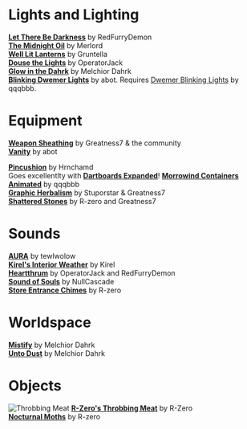 # Lights and Lighting
[**Let There Be Darkness**](https://www.nexusmods.com/morrowind/mods/47912) by RedFurryDemon    
[**The Midnight Oil**](https://www.nexusmods.com/morrowind/mods/48293) by Merlord  
[**Well Lit Lanterns**](https://www.nexusmods.com/morrowind/mods/45801) by Gruntella  
[**Douse the Lights**](https://www.nexusmods.com/morrowind/mods/47980) by OperatorJack  
[**Glow in the Dahrk**](https://www.nexusmods.com/morrowind/mods/45886) by Melchior Dahrk  
[**Blinking Dwemer Lights**](https://abitoftaste.altervista.org/morrowind/index.php?option=downloads&task=info&id=73&Itemid=50&-Dwemer-Blinking-Lights-1-1) by abot. Requires [Dwemer Blinking Lights](https://www.nexusmods.com/morrowind/mods/42274) by qqqbbb.  

# Equipment
[**Weapon Sheathing**](https://www.nexusmods.com/morrowind/mods/46069) by Greatness7 & the community  
[**Vanity**](https://www.nexusmods.com/morrowind/mods/48529) by abot  

[**Pincushion**](https://www.nexusmods.com/morrowind/mods/46862) by Hrnchamd  
Goes excellentlty with [**Dartboards Expanded**](https://www.nexusmods.com/morrowind/mods/47976)!
[**Morrowind Containers Animated**](https://www.nexusmods.com/morrowind/mods/42238) by qqqbbb  
[**Graphic Herbalism**](https://www.nexusmods.com/morrowind/mods/46599) by Stuporstar & Greatness7  
[**Shattered Stones**](https://www.nexusmods.com/morrowind/mods/45105) by R-zero and Greatness7

# Sounds
[**AURA**](https://www.nexusmods.com/morrowind/mods/48255) by tewlwolow  
[**Kirel's Interior Weather**](http://mw.modhistory.com/download-90-3021) by Kirel  
[**Heartthrum**](https://www.nexusmods.com/morrowind/mods/47178/) by OperatorJack and RedFurryDemon  
[**Sound of Souls**](https://www.nexusmods.com/morrowind/mods/45657) by NullCascade  
[**Store Entrance Chimes**](https://www.nexusmods.com/morrowind/mods/44586) by R-zero  

# Worldspace
[**Mistify**](https://www.nexusmods.com/morrowind/mods/48112) by Melchior Dahrk  
[**Unto Dust**](https://www.nexusmods.com/morrowind/mods/48435) by Melchior Dahrk  

# Objects
![Throbbing Meat](https://staticdelivery.nexusmods.com/mods/100/images/45339/45339-1519417720-361595880.jpeg)
[**R-Zero's Throbbing Meat**](https://www.nexusmods.com/morrowind/mods/45339) by R-Zero  
[**Nocturnal Moths**](https://www.nexusmods.com/morrowind/mods/44148) by R-zero  
